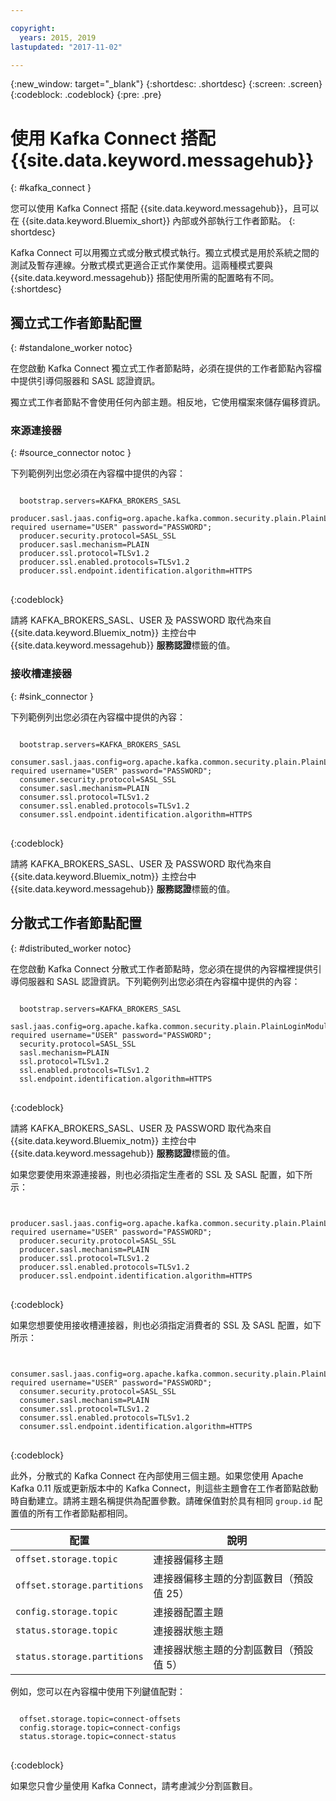```yaml
---

copyright:
  years: 2015, 2019
lastupdated: "2017-11-02"

---
```


{:new_window: target="_blank"}
{:shortdesc: .shortdesc}
{:screen: .screen}
{:codeblock: .codeblock}
{:pre: .pre}

# 使用 Kafka Connect 搭配 {{site.data.keyword.messagehub}}
{: #kafka_connect }

您可以使用 Kafka Connect 搭配 {{site.data.keyword.messagehub}}，且可以在 {{site.data.keyword.Bluemix_short}} 內部或外部執行工作者節點。
{: shortdesc}

Kafka Connect 可以用獨立式或分散式模式執行。獨立式模式是用於系統之間的測試及暫存連線。分散式模式更適合正式作業使用。這兩種模式要與 {{site.data.keyword.messagehub}} 搭配使用所需的配置略有不同。
{:shortdesc}

## 獨立式工作者節點配置
{: #standalone_worker notoc}

在您啟動 Kafka Connect 獨立式工作者節點時，必須在提供的工作者節點內容檔中提供引導伺服器和 SASL 認證資訊。

獨立式工作者節點不會使用任何內部主題。相反地，它使用檔案來儲存偏移資訊。

### 來源連接器
{: #source_connector notoc }

下列範例列出您必須在內容檔中提供的內容：

<pre>
<code>
  bootstrap.servers=KAFKA_BROKERS_SASL
  producer.sasl.jaas.config=org.apache.kafka.common.security.plain.PlainLoginModule required username="USER" password="PASSWORD";
  producer.security.protocol=SASL_SSL
  producer.sasl.mechanism=PLAIN
  producer.ssl.protocol=TLSv1.2
  producer.ssl.enabled.protocols=TLSv1.2
  producer.ssl.endpoint.identification.algorithm=HTTPS
</code>
</pre>
{:codeblock}

請將 KAFKA_BROKERS_SASL、USER 及 PASSWORD 取代為來自 {{site.data.keyword.Bluemix_notm}} 主控台中 {{site.data.keyword.messagehub}} **服務認證**標籤的值。

### 接收槽連接器
{: #sink_connector }

下列範例列出您必須在內容檔中提供的內容：

<pre>
<code>
  bootstrap.servers=KAFKA_BROKERS_SASL
  consumer.sasl.jaas.config=org.apache.kafka.common.security.plain.PlainLoginModule required username="USER" password="PASSWORD";
  consumer.security.protocol=SASL_SSL
  consumer.sasl.mechanism=PLAIN
  consumer.ssl.protocol=TLSv1.2
  consumer.ssl.enabled.protocols=TLSv1.2
  consumer.ssl.endpoint.identification.algorithm=HTTPS
</code>
</pre>
{:codeblock}

請將 KAFKA_BROKERS_SASL、USER 及 PASSWORD 取代為來自 {{site.data.keyword.Bluemix_notm}} 主控台中 {{site.data.keyword.messagehub}} **服務認證**標籤的值。

## 分散式工作者節點配置
{: #distributed_worker notoc}

在您啟動 Kafka Connect 分散式工作者節點時，您必須在提供的內容檔裡提供引導伺服器和 SASL 認證資訊。下列範例列出您必須在內容檔中提供的內容：

<pre>
<code>
  bootstrap.servers=KAFKA_BROKERS_SASL
  sasl.jaas.config=org.apache.kafka.common.security.plain.PlainLoginModule required username="USER" password="PASSWORD";
  security.protocol=SASL_SSL
  sasl.mechanism=PLAIN
  ssl.protocol=TLSv1.2
  ssl.enabled.protocols=TLSv1.2
  ssl.endpoint.identification.algorithm=HTTPS
</code>
</pre>
{:codeblock}

請將 KAFKA_BROKERS_SASL、USER 及 PASSWORD 取代為來自 {{site.data.keyword.Bluemix_notm}} 主控台中 {{site.data.keyword.messagehub}} **服務認證**標籤的值。

如果您要使用來源連接器，則也必須指定生產者的 SSL 及 SASL 配置，如下所示：

<pre>
<code>
  producer.sasl.jaas.config=org.apache.kafka.common.security.plain.PlainLoginModule required username="USER" password="PASSWORD";
  producer.security.protocol=SASL_SSL
  producer.sasl.mechanism=PLAIN
  producer.ssl.protocol=TLSv1.2
  producer.ssl.enabled.protocols=TLSv1.2
  producer.ssl.endpoint.identification.algorithm=HTTPS
</code>
</pre>
{:codeblock}

如果您想要使用接收槽連接器，則也必須指定消費者的 SSL 及 SASL 配置，如下所示：

<pre>
<code>
  consumer.sasl.jaas.config=org.apache.kafka.common.security.plain.PlainLoginModule required username="USER" password="PASSWORD";
  consumer.security.protocol=SASL_SSL
  consumer.sasl.mechanism=PLAIN
  consumer.ssl.protocol=TLSv1.2
  consumer.ssl.enabled.protocols=TLSv1.2
  consumer.ssl.endpoint.identification.algorithm=HTTPS
</code>
</pre>
{:codeblock}

此外，分散式的 Kafka Connect 在內部使用三個主題。如果您使用 Apache Kafka 0.11 版或更新版本中的 Kafka Connect，則這些主題會在工作者節點啟動時自動建立。請將主題名稱提供為配置參數。請確保值對於具有相同 `group.id` 配置值的所有工作者節點都相同。

|配置|說明|
| --------------------------- | ------------------------------------------------------------------- |
|`offset.storage.topic`      |連接器偏移主題|
|`offset.storage.partitions` |連接器偏移主題的分割區數目（預設值 25）|
|`config.storage.topic`      |連接器配置主題|
|`status.storage.topic`      |連接器狀態主題|
|`status.storage.partitions` |連接器狀態主題的分割區數目（預設值 5）|

例如，您可以在內容檔中使用下列鍵值配對：

<pre>
<code>
  offset.storage.topic=connect-offsets
  config.storage.topic=connect-configs
  status.storage.topic=connect-status
</code>
</pre>
{:codeblock}

如果您只會少量使用 Kafka Connect，請考慮減少分割區數目。



